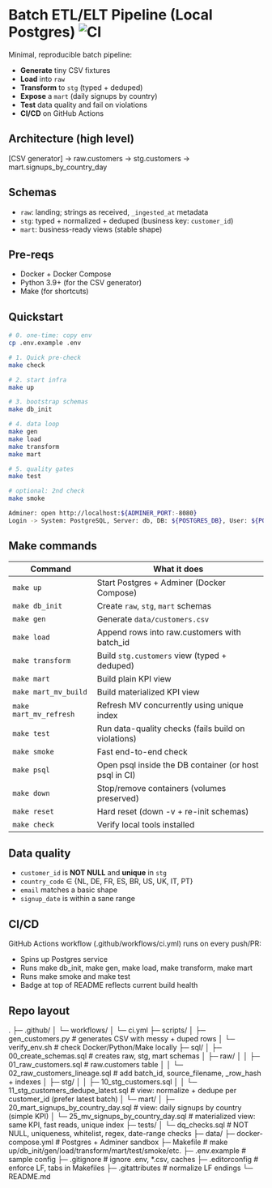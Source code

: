 # Batch ETL/ELT Pipeline (Local Postgres)  ![CI](https://github.com/caiobassetti/batch-etl-pipeline/actions/workflows/ci.yml/badge.svg)

Minimal, reproducible batch pipeline:
- **Generate** tiny CSV fixtures
- **Load** into `raw`
- **Transform** to `stg` (typed + deduped)
- **Expose** a `mart` (daily signups by country)
- **Test** data quality and fail on violations
- **CI/CD** on GitHub Actions

## Architecture (high level)
[CSV generator] -> raw.customers -> stg.customers -> mart.signups_by_country_day<br>

## Schemas
- `raw`: landing; strings as received, `_ingested_at` metadata
- `stg`: typed + normalized + deduped (business key: `customer_id`)
- `mart`: business-ready views (stable shape)

## Pre-reqs
- Docker + Docker Compose
- Python 3.9+ (for the CSV generator)
- Make (for shortcuts)

## Quickstart

```bash
# 0. one-time: copy env
cp .env.example .env

# 1. Quick pre-check
make check

# 2. start infra
make up

# 3. bootstrap schemas
make db_init

# 4. data loop
make gen
make load
make transform
make mart

# 5. quality gates
make test

# optional: 2nd check
make smoke

Adminer: open http://localhost:${ADMINER_PORT:-8080}
Login -> System: PostgreSQL, Server: db, DB: ${POSTGRES_DB}, User: ${POSTGRES_USER}, Pass: ${POSTGRES_PASSWORD}.
```

## Make commands

| Command                | What it does                                           |
| ---------------------- | ------------------------------------------------------ |
| `make up`              | Start Postgres + Adminer (Docker Compose)              |
| `make db_init`         | Create `raw`, `stg`, `mart` schemas                    |
| `make gen`             | Generate `data/customers.csv`                          |
| `make load`            | Append rows into raw.customers with batch_id           |
| `make transform`       | Build `stg.customers` view (typed + deduped)           |
| `make mart`            | Build plain KPI view                                   |
| `make mart_mv_build`   | Build materialized KPI view                            |
| `make mart_mv_refresh` | Refresh MV concurrently using unique index             |
| `make test`            | Run data-quality checks (fails build on violations)    |
| `make smoke`           | Fast end-to-end check                                  |
| `make psql`            | Open psql inside the DB container (or host psql in CI) |
| `make down`            | Stop/remove containers (volumes preserved)             |
| `make reset`           | Hard reset (down -v + re-init schemas)                 |
| `make check`           | Verify local tools installed                           |


## Data quality

- `customer_id` is **NOT NULL** and **unique** in `stg`
- `country_code` ∈ {NL, DE, FR, ES, BR, US, UK, IT, PT}
- `email` matches a basic shape
- `signup_date` is within a sane range

## CI/CD

GitHub Actions workflow (.github/workflows/ci.yml) runs on every push/PR:

- Spins up Postgres service
- Runs make db_init, make gen, make load, make transform, make mart
- Runs make smoke and make test
- Badge at top of README reflects current build health

## Repo layout

 .
├─ .github/
│ └─ workflows/
│ └─ ci.yml
├─ scripts/
│ ├─ gen_customers.py 						# generates CSV with messy + duped rows
│ └─ verify_env.sh 							# check Docker/Python/Make locally
├─ sql/
│ ├─ 00_create_schemas.sql 					# creates raw, stg, mart schemas
│ ├─ raw/
│ │ ├─ 01_raw_customers.sql 				# raw.customers table
│ │ └─ 02_raw_customers_lineage.sql 		# add batch_id, source_filename, _row_hash + indexes
│ ├─ stg/
│ │ ├─ 10_stg_customers.sql
│ │ └─ 11_stg_customers_dedupe_latest.sql 	# view: normalize + dedupe per customer_id (prefer latest batch)
│ └─ mart/
│     ├─ 20_mart_signups_by_country_day.sql 	# view: daily signups by country (simple KPI)
│     └─ 25_mv_signups_by_country_day.sql 	# materialized view: same KPI, fast reads, unique index
├─ tests/
│ └─ dq_checks.sql 							# NOT NULL, uniqueness, whitelist, regex, date-range checks
├─ data/
├─ docker-compose.yml 						# Postgres + Adminer sandbox
├─ Makefile 									# make up/db_init/gen/load/transform/mart/test/smoke/etc.
├─ .env.example 							# sample config
├─ .gitignore 								# ignore .env, *.csv, caches
├─ .editorconfig 								# enforce LF, tabs in Makefiles
├─ .gitattributes 								# normalize LF endings
└─ README.md
